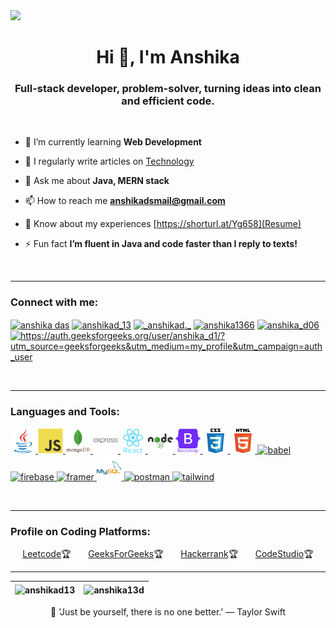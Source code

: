 <img src="https://user-images.githubusercontent.com/90236635/232446433-d5540fa2-fe28-4bb8-b929-cdb51fe61336.gif" />

<br/>
<h1 align="center">Hi 👋, I'm Anshika</h1>
<h3 align="center">Full-stack developer, problem-solver, turning ideas into clean and efficient code.</h3>

<br/>

- 🌱 I’m currently learning **Web Development**

- 📝 I regularly write articles on [Technology](Technology)

- 💬 Ask me about **Java, MERN stack**

- 📫 How to reach me **anshikadsmail@gmail.com**

- 📄 Know about my experiences [https://shorturl.at/Yg658](Resume)

- ⚡ Fun fact **I’m fluent in Java and code faster than I reply to texts!**

<br/>
<hr>
<h3 align="left">Connect with me:</h3>
<p align="left">
<a href="https://linkedin.com/in/anshika das" target="blank"><img align="center" src="https://raw.githubusercontent.com/rahuldkjain/github-profile-readme-generator/master/src/images/icons/Social/linked-in-alt.svg" alt="anshika das" height="30" width="40" /></a>
<a href="https://twitter.com/anshikad_13" target="blank"><img align="center" src="https://raw.githubusercontent.com/rahuldkjain/github-profile-readme-generator/master/src/images/icons/Social/twitter.svg" alt="anshikad_13" height="30" width="40" /></a>
<a href="https://instagram.com/_anshikad._" target="blank"><img align="center" src="https://raw.githubusercontent.com/rahuldkjain/github-profile-readme-generator/master/src/images/icons/Social/instagram.svg" alt="_anshikad._" height="30" width="40" /></a>
<a href="https://www.hackerrank.com/anshika1366" target="blank"><img align="center" src="https://raw.githubusercontent.com/rahuldkjain/github-profile-readme-generator/master/src/images/icons/Social/hackerrank.svg" alt="anshika1366" height="30" width="40" /></a>
<a href="https://www.leetcode.com/anshika_d06" target="blank"><img align="center" src="https://raw.githubusercontent.com/rahuldkjain/github-profile-readme-generator/master/src/images/icons/Social/leet-code.svg" alt="anshika_d06" height="30" width="40" /></a>
<a href="https://auth.geeksforgeeks.org/user/https://auth.geeksforgeeks.org/user/anshika_d1/?utm_source=geeksforgeeks&utm_medium=my_profile&utm_campaign=auth_user" target="blank"><img align="center" src="https://raw.githubusercontent.com/rahuldkjain/github-profile-readme-generator/master/src/images/icons/Social/geeks-for-geeks.svg" alt="https://auth.geeksforgeeks.org/user/anshika_d1/?utm_source=geeksforgeeks&utm_medium=my_profile&utm_campaign=auth_user" height="30" width="40" /></a>
</p>

<br/>
<hr>
<h3 align="left">Languages and Tools:</h3>
<p align="left">
<a href="https://www.java.com" target="_blank" rel="noreferrer"> <img src="https://raw.githubusercontent.com/devicons/devicon/master/icons/java/java-original.svg" alt="java" width="40" height="40"/> </a> <a href="https://developer.mozilla.org/en-US/docs/Web/JavaScript" target="_blank" rel="noreferrer"> <img src="https://raw.githubusercontent.com/devicons/devicon/master/icons/javascript/javascript-original.svg" alt="javascript" width="40" height="40"/> </a> 
<a href="https://www.mongodb.com/" target="_blank" rel="noreferrer"> <img src="https://raw.githubusercontent.com/devicons/devicon/master/icons/mongodb/mongodb-original-wordmark.svg" alt="mongodb" width="40" height="40"/> </a>
</a> <a href="https://expressjs.com" target="_blank" rel="noreferrer"> <img src="https://raw.githubusercontent.com/devicons/devicon/master/icons/express/express-original-wordmark.svg" alt="express" width="40" height="40"/>
<a href="https://reactjs.org/" target="_blank" rel="noreferrer"> <img src="https://raw.githubusercontent.com/devicons/devicon/master/icons/react/react-original-wordmark.svg" alt="react" width="40" height="40"/> </a>
<a href="https://nodejs.org" target="_blank" rel="noreferrer"> <img src="https://raw.githubusercontent.com/devicons/devicon/master/icons/nodejs/nodejs-original-wordmark.svg" alt="nodejs" width="40" height="40"/> </a> 
<a href="https://getbootstrap.com" target="_blank" rel="noreferrer"> <img src="https://raw.githubusercontent.com/devicons/devicon/master/icons/bootstrap/bootstrap-plain-wordmark.svg" alt="bootstrap" width="40" height="40"/> </a> <a href="https://www.w3schools.com/css/" target="_blank" rel="noreferrer"> <img src="https://raw.githubusercontent.com/devicons/devicon/master/icons/css3/css3-original-wordmark.svg" alt="css3" width="40" height="40"/>  </a> 
<a href="https://www.w3.org/html/" target="_blank" rel="noreferrer"> <img src="https://raw.githubusercontent.com/devicons/devicon/master/icons/html5/html5-original-wordmark.svg" alt="html5" width="40" height="40"/> </a> 
<a href="https://babeljs.io/" target="_blank" rel="noreferrer"> <img src="https://www.vectorlogo.zone/logos/babeljs/babeljs-icon.svg" alt="babel" width="40" height="40"/> </a> 
<a href="https://firebase.google.com/" target="_blank" rel="noreferrer"> <img src="https://www.vectorlogo.zone/logos/firebase/firebase-icon.svg" alt="firebase" width="40" height="40"/> </a> <a href="https://www.framer.com/" target="_blank" rel="noreferrer"> <img src="https://www.vectorlogo.zone/logos/framer/framer-icon.svg" alt="framer" width="40" height="40"/> </a> 
<a href="https://www.mysql.com/" target="_blank" rel="noreferrer"> <img src="https://raw.githubusercontent.com/devicons/devicon/master/icons/mysql/mysql-original-wordmark.svg" alt="mysql" width="40" height="40"/> </a> <a href="https://postman.com" target="_blank" rel="noreferrer"> <img src="https://www.vectorlogo.zone/logos/getpostman/getpostman-icon.svg" alt="postman" width="40" height="40"/> </a>  <a href="https://tailwindcss.com/" target="_blank" rel="noreferrer"> <img src="https://www.vectorlogo.zone/logos/tailwindcss/tailwindcss-icon.svg" alt="tailwind" width="40" height="40"/> </a> </p>

<br/>
<hr>
<h3> Profile on Coding Platforms: </h3>

<p align="center">
<a href="https://leetcode.com/Anshika_D06/" rel="nofollow">Leetcode</a>🏆
&nbsp;&nbsp;&nbsp;&nbsp;&nbsp;&nbsp;<a href="https://auth.geeksforgeeks.org/user/anshika_d1/?utm_source=geeksforgeeks&utm_medium=my_profile&utm_campaign=auth_user" rel="nofollow">GeeksForGeeks</a>🏆&nbsp;&nbsp;&nbsp;&nbsp;&nbsp;&nbsp;
<a href="https://www.hackerrank.com/profile/anshika1366" rel="nofollow">Hackerrank</a>🏆
&nbsp;&nbsp;&nbsp;&nbsp;&nbsp;&nbsp;<a href="https://www.codingninjas.com/studio/profile/8d4d3f43-fe30-4741-b002-d2d12a229c1f" rel="nofollow">CodeStudio</a>🏆
      </p>
<hr></hr>



<table>
      <thead>
            <tr>
                  <th>
                    <img align="center" src="https://github-readme-stats.vercel.app/api/top-langs?username=anshika13d&show_icons=true&locale=en&layout=compact" alt="anshikad13" /> 
                </th>
                <th>
                    <img align="center" src="https://github-readme-streak-stats.herokuapp.com/?user=anshika13d&" alt="anshika13d" />
                </th>
            </tr>
      </thead>
</table>

<p align="center">🌟 'Just be yourself, there is no one better.' — Taylor Swift</p>
